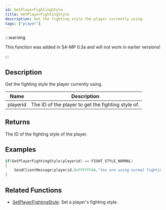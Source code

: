 ```yaml
---
id: GetPlayerFightingStyle
title: GetPlayerFightingStyle
description: Get the fighting style the player currently using.
tags: ["player"]
---
```


:::warning

This function was added in SA-MP 0.3a and will not work in earlier versions!

:::

## Description

Get the fighting style the player currently using.

| Name     | Description                                        |
| -------- | -------------------------------------------------- |
| playerid | The ID of the player to get the fighting style of. |

## Returns

The ID of the fighting style of the player.

## Examples

```c
if(GetPlayerFightingStyle(playerid) == FIGHT_STYLE_NORMAL)
{
    SendClientMessage(playerid,0xFFFFFFAA,"You are using normal fighting style!");
}
```

## Related Functions

- [SetPlayerFightingStyle](../functions/SetPlayerFightingStyle): Set a player's fighting style.
